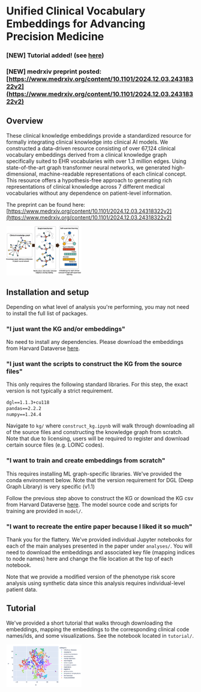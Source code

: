 # Unified Clinical Vocabulary Embeddings for Advancing Precision Medicine

### [NEW] Tutorial added! (see [here](#tutorial))
### [NEW] medrxiv preprint posted: [https://www.medrxiv.org/content/10.1101/2024.12.03.24318322v2](https://www.medrxiv.org/content/10.1101/2024.12.03.24318322v2)

## Overview

These clinical knowledge embeddings provide a standardized resource for 
formally integrating clinical knowledge into clinical AI models. 
We constructed a data-driven resource consisting of over 67,124 clinical vocabulary embeddings 
derived from a clinical knowledge graph specifically suited to EHR vocabularies with over 1.3 million edges. 
Using state-of-the-art graph transformer neural networks, we generated high-dimensional, machine-readable representations 
of each clinical concept. This resource offers a hypothesis-free approach to generating rich representations of clinical
 knowledge across 7 different medical vocabularies without any dependence on patient-level information. 

The preprint can be found here: [https://www.medrxiv.org/content/10.1101/2024.12.03.24318322v2](https://www.medrxiv.org/content/10.1101/2024.12.03.24318322v2) 

<img src="img/github_img_1.png" alt="overview" width="200"/>

## Installation and setup

Depending on what level of analysis you're performing, you may not need to install the full list of packages.

### "I just want the KG and/or embeddings"
No need to install any dependencies. Please download the embeddings from Harvard Dataverse [here](https://dataverse.harvard.edu/dataset.xhtml?persistentId=doi:10.7910/DVN/Z6H1A8).

### "I just want the scripts to construct the KG from the source files"

This only requires the following standard libraries. For this step, the exact version is not typically a strict requirement. 

```
dgl==1.1.3+cu118
pandas==2.2.2
numpy==1.24.4
```

Navigate to `kg/` where `construct_kg.ipynb` will walk through downloading all of the source files and constructing the knowledge graph from scratch. Note that due to licensing, users will be required to register and download certain source files (e.g. LOINC codes). 

### "I want to train and create embeddings from scratch"

This requires installing ML graph-specific libraries. We've provided the conda environment below. Note that the version requirement for DGL (Deep Graph Library) is very specific (v1.1)

Follow the previous step above to construct the KG or download the KG csv from Harvard Dataverse [here](https://dataverse.harvard.edu/dataset.xhtml?persistentId=doi:10.7910/DVN/Z6H1A8). The model source code and scripts for training are provided in `model/`.

### "I want to recreate the entire paper because I liked it so much"

Thank you for the flattery. We've provided individual Jupyter notebooks for each of the main analyses presented in the paper under `analyses/`. You will need to download the embeddings and associated key file (mapping indices to node names) here and change the file location at the top of each notebook.

Note that we provide a modified version of the phenotype risk score analysis using synthetic data since this analysis requires individual-level patient data. 

<h2 id="tutorial">Tutorial </h2>

We've provided a short tutorial that walks through downloading the embeddings, mapping the embeddings to the corresponding clinical code names/ids, and some visualizations. See the notebook located in `tutorial/`. 

<img src="img/umap.png" alt="overview" width="200"/>
